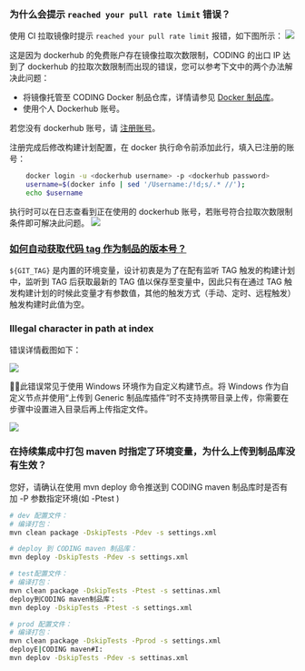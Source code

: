 [](#dockerhub-limited)
### 为什么会提示 `reached your pull rate limit` 错误？

使用 CI 拉取镜像时提示 `reached your pull rate limit` 报错，如下图所示：
![](https://main.qcloudimg.com/raw/a7ce5421447af6ee35cc5b2bd9574af9.png)

这是因为 dockerhub 的免费账户存在镜像拉取次数限制，CODING 的出口 IP 达到了 dockerhub 的拉取次数限制而出现的错误，您可以参考下文中的两个办法解决此问题：
-   将镜像托管至 CODING Docker 制品仓库，详情请参见 [Docker 制品库](https://cloud.tencent.com/document/product/1116/46527)。
-   使用个人 Dockerhub 账号。

若您没有 dockerhub 账号，请 [注册账号](https://hub.docker.com)。

注册完成后修改构建计划配置，在 docker 执行命令前添加此行，填入已注册的账号：

```bash
    docker login -u <dockerhub username> -p <dockerhub password>
    username=$(docker info | sed '/Username:/!d;s/.* //'); 
    echo $username
```
执行时可以在日志查看到正在使用的 dockerhub 账号，若账号符合拉取次数限制条件即可解决此问题。
![](https://main.qcloudimg.com/raw/58fdbbc3e39949a976d083ce91b2247e.png)

### [如何自动获取代码 tag 作为制品的版本号？](#version)

`${GIT_TAG}` 是内置的环境变量，设计初衷是为了在配有监听 TAG 触发的构建计划中，监听到 TAG 后获取最新的 TAG 值以保存至变量中，因此只有在通过 TAG 触发构建计划的时候此变量才有参数值，其他的触发方式（手动、定时、远程触发）触发构建时此值为空。

### Illegal character in path at index

错误详情截图如下：

![](https://help-assets.codehub.cn/enterprise/20220113164144.png)

此错误常见于使用 Windows 环境作为自定义构建节点。将 Windows 作为自定义节点并使用“上传到 Generic 制品库插件”时不支持携带目录上传，你需要在步骤中设置进入目录后再上传指定文件。

![](https://help-assets.codehub.cn/enterprise/20220113111633.png)

### 在持续集成中打包 maven 时指定了环境变量，为什么上传到制品库没有生效？

您好，请确认在使用 mvn deploy 命令推送到 CODING maven 制品库时是否有加 -P 参数指定环境(如 -Ptest )

```bash
# dev 配置文件：
# 编译打包：
mvn clean package -DskipTests -Pdev -s settings.xml

# deploy 到 CODING maven 制品库：
mvn deploy -DskipTests -Pdev -s settings.xml

# test配置文件：
# 编译打包：
mvn clean package -DskipTests -Ptest -s settinas.xml
deploy到CODING maven制品库：
mvn deploy -DskipTests -Ptest -s settings.xml

# prod 配置文件：
# 编译打包：
mvn clean package -DskipTests -Pprod -s settings.xml
deployE|CODING maven#I:
mvn deplov -DskipTests -Pdev -s settinas.xml
```

